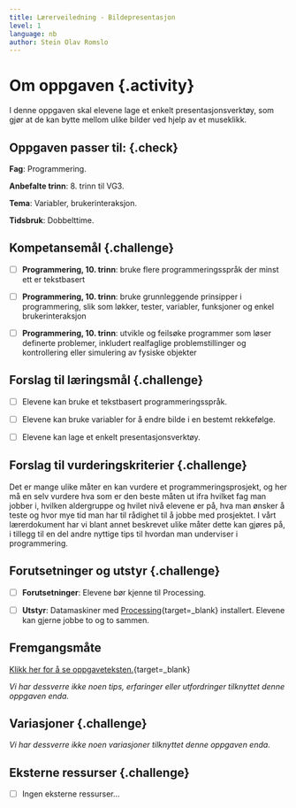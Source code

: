 ```yaml
---
title: Lærerveiledning - Bildepresentasjon
level: 1
language: nb
author: Stein Olav Romslo
---
```


# Om oppgaven {.activity}

I denne oppgaven skal elevene lage et enkelt presentasjonsverktøy, som gjør at
de kan bytte mellom ulike bilder ved hjelp av et museklikk.

## Oppgaven passer til: {.check}

__Fag__: Programmering.

__Anbefalte trinn__: 8. trinn til VG3.

__Tema__: Variabler, brukerinteraksjon.

__Tidsbruk__: Dobbelttime.

## Kompetansemål {.challenge}

- [ ]  __Programmering, 10. trinn__: bruke flere programmeringsspråk der minst
  ett er tekstbasert

- [ ]  __Programmering, 10. trinn__: bruke grunnleggende prinsipper i
  programmering, slik som løkker, tester, variabler, funksjoner og enkel
  brukerinteraksjon

- [ ]  __Programmering, 10. trinn__: utvikle og feilsøke programmer som løser
  definerte problemer, inkludert realfaglige problemstillinger og kontrollering
  eller simulering av fysiske objekter

## Forslag til læringsmål {.challenge}

- [ ]  Elevene kan bruke et tekstbasert programmeringsspråk.

- [ ]  Elevene kan bruke variabler for å endre bilde i en bestemt rekkefølge.

- [ ]  Elevene kan lage et enkelt presentasjonsverktøy.

## Forslag til vurderingskriterier {.challenge}

Det er mange ulike måter en kan vurdere et programmeringsprosjekt, og her må en
selv vurdere hva som er den beste måten ut ifra hvilket fag man jobber i,
hvilken aldergruppe og hvilet nivå elevene er på, hva man ønsker å teste og hvor
mye tid man har til rådighet til å jobbe med prosjektet. I vårt lærerdokument
har vi blant annet beskrevet ulike måter dette kan gjøres på, i tillegg til en
del andre nyttige tips til hvordan man underviser i programmering.

## Forutsetninger og utstyr {.challenge}

- [ ]  __Forutsetninger__: Elevene bør kjenne til Processing.

- [ ]  __Utstyr__: Datamaskiner med
  [Processing](https://www.processing.org/download/){target=_blank} installert.
  Elevene kan gjerne jobbe to og to sammen.

## Fremgangsmåte

[Klikk her for å se
oppgaveteksten.](../bildepresentasjon/bildepresentasjon.html){target=_blank}

_Vi har dessverre ikke noen tips, erfaringer eller utfordringer tilknyttet denne
oppgaven enda._

## Variasjoner {.challenge}

_Vi har dessverre ikke noen variasjoner tilknyttet denne oppgaven enda._

## Eksterne ressurser {.challenge}

- [ ] Ingen eksterne ressurser...
